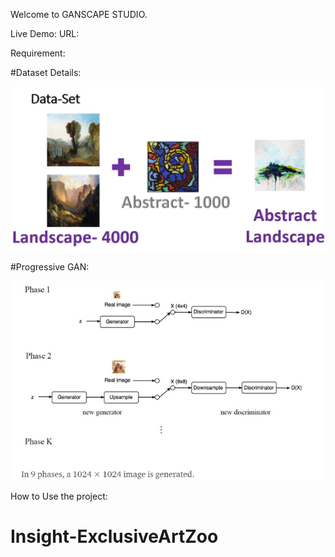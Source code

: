 
Welcome to GANSCAPE STUDIO.

Live Demo:
URL: 

Requirement:

#Dataset Details:

![Insight-ExclusiveArtZoo](Dataset.JPG)

#Progressive GAN:

![ProGAN](ProgressiveGAN.png)


How to Use the project:
# Insight-ExclusiveArtZoo
